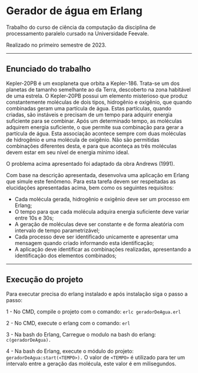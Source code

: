 # Gerador de água em Erlang

Trabalho do curso de ciência da computação da disciplina de processamento paralelo cursado na Universidade Feevale.

Realizado no primeiro semestre de 2023.

---

## Enunciado do trabalho

Kepler-20PB é um exoplaneta que orbita a Kepler-186. Trata-se um dos planetas de tamanho semelhante ao da Terra, descoberto na zona habitável de uma estrela. O Kepler-20PB possui um elemento misterioso que produz constantemente moléculas de dois tipos, hidrogênio e oxigênio, que quando combinadas geram uma partícula de água. Estas partículas, quando criadas, são instáveis e precisam de um tempo para adquirir energia suficiente para se combinar. Após um determinado tempo, as moléculas adquirem energia suficiente, o que permite sua combinação para gerar a partícula de água. Esta associação acontece sempre com duas moléculas de hidrogênio e uma molécula de oxigênio. Não são permitidas combinações diferentes desta, e para que aconteça as três moléculas devem estar em seu nível de energia mínimo ideal.

O problema acima apresentado foi adaptado da obra Andrews (1991).

Com base na descrição apresentada, desenvolva uma aplicação em Erlang que simule este fenômeno. Para esta tarefa devem ser respeitadas as elucidações apresentadas acima, bem como os seguintes requisitos:

- Cada molécula gerada, hidrogênio e oxigênio deve ser um processo em Erlang;
- O tempo para que cada molécula adquira energia suficiente deve variar entre 10s e 30s;
- A geração de moléculas deve ser constante e de forma aleatória com intervalo de tempo parametrizável;
- Cada processo deve ser identificado unicamente e apresentar uma mensagem quando criado informando esta identificação;
- A aplicação deve identificar as combinações realizadas, apresentando a identificação dos elementos combinados;

---

## Execução do projeto

Para executar precisa do erlang instalado e após instalação siga o passo a passo:

1 - No CMD, compile o projeto com o comando: `erlc geradorDeAgua.erl`

2 - No CMD, execute o erlang com o comando: `erl`

3 - Na bash do Erlang, Carregue o modulo na bash do erlang: `c(geradorDeAgua).`

4 - Na bash do Erlang, execute o módulo do projeto: `geradorDeAgua:start(<TEMPO>).`
O valor de `<TEMPO>` é utilizado para ter um intervalo entre a geração das molécula, este valor é em milisegundos.
